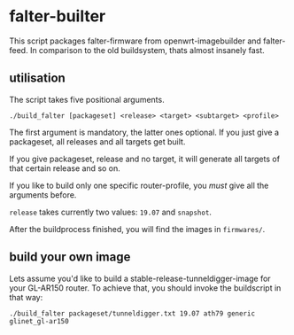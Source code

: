 # falter-builter

This script packages falter-firmware from openwrt-imagebuilder and falter-feed. In comparison to the old buildsystem, thats almost insanely fast.

## utilisation

The script takes five positional arguments.

```
./build_falter [packageset] <release> <target> <subtarget> <profile>
```

The first argument is mandatory, the latter ones optional.
If you just give a packageset, all releases and all targets get built.

If you give packageset, release and no target, it will generate all targets of that certain release and so on.

If you like to build only one specific router-profile, you *must* give all the arguments before. 

`release` takes currently two values: `19.07` and `snapshot`. 

After the buildprocess finished, you will find the images in `firmwares/`.

## build your own image

Lets assume you'd like to build a stable-release-tunneldigger-image for your GL-AR150 router. To achieve
that, you should invoke the buildscript in that way:

```
./build_falter packageset/tunneldigger.txt 19.07 ath79 generic glinet_gl-ar150
```
